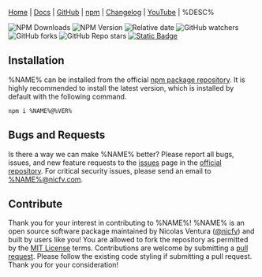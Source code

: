 [Home](https://npm.nicfv.com/) | [Docs](https://npm.nicfv.com/%DIR%) | [GitHub](https://github.com/nicfv/npm/tree/main/%DIR%) | [npm](https://www.npmjs.com/package/%NAME%) | [Changelog](https://github.com/nicfv/npm/blob/main/%DIR%/CHANGELOG.md) | [YouTube](https://www.youtube.com/@nikfv) | %DESC%

![NPM Downloads](https://img.shields.io/npm/dt/%NAME%)
![NPM Version](https://img.shields.io/npm/v/%NAME%)
![Relative date](https://img.shields.io/date/%TIME%)
![GitHub watchers](https://img.shields.io/github/watchers/nicfv/npm)
![GitHub forks](https://img.shields.io/github/forks/nicfv/npm)
![GitHub Repo stars](https://img.shields.io/github/stars/nicfv/npm)
[![Static Badge](https://img.shields.io/badge/donate-PayPal-blue)](https://paypal.me/nicfv)

## Installation

%NAME% can be installed from the official [npm package repository](https://www.npmjs.com/package/%NAME%). It is highly recommended to install the latest version, which is installed by default with the following command.

```shell
npm i %NAME%@%VER%
```

## Bugs and Requests

Is there a way we can make %NAME% better? Please report all bugs, issues, and new feature requests to the [issues](https://github.com/nicfv/npm/issues) page in the [official repository](https://github.com/nicfv/npm). For critical security issues, please send an email to <%NAME%@nicfv.com>.

## Contribute

Thank you for your interest in contributing to %NAME%! %NAME% is an open source software package maintained by Nicolas Ventura ([@nicfv](https://github.com/nicfv)) and built by users like you! You are allowed to fork the repository as permitted by the [MIT License](https://raw.githubusercontent.com/nicfv/npm/main/LICENSE) terms. Contributions are welcome by submitting a [pull request](https://github.com/nicfv/npm/pulls). Please follow the existing code styling if submitting a pull request. Thank you for your consideration!
